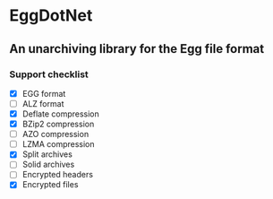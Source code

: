 # EggDotNet
## An unarchiving library for the Egg file format


### Support checklist
- [x] EGG format
- [ ] ALZ format
- [x] Deflate compression
- [x] BZip2 compression
- [ ] AZO compression
- [ ] LZMA compression
- [x] Split archives
- [ ] Solid archives
- [ ] Encrypted headers
- [x] Encrypted files    
